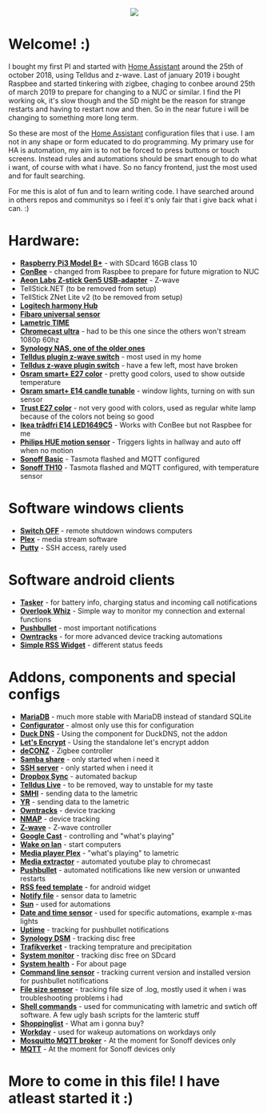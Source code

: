 <p align="center">
  <img src="https://github.com/home-assistant/home-assistant-assets/blob/master/loading-screen.gif">
</p>

# Welcome! :)
I bought my first PI and started with [Home Assistant](https://home-assistant.io/) around the 25th of october 2018, using Telldus and z-wave. Last of january 2019 i bought Raspbee and started tinkering with zigbee, chaging to conbee around 25th of march 2019 to prepare for changing to a NUC or similar. I find the PI working ok, it's slow though and the SD might be the reason for strange restarts and having to restart now and then. So in the near future i will be changing to something more long term.

So these are most of the [Home Assistant](https://home-assistant.io/) configuration files that i use. I am not in any shape or form educated to do programming. My primary use for HA is automation, my aim is to not be forced to press buttons or touch screens. Instead rules and automations should be smart enough to do what i want, of course with what i have. So no fancy frontend, just the most used and for fault searching.

For me this is alot of fun and to learn writing code.
I have searched around in others repos and communitys so i feel it's only fair that i give back what i can. :)

# Hardware:
* __[Raspberry Pi3 Model B+](https://www.raspberrypi.org/products/raspberry-pi-3-model-b-plus/)__  - with SDcard 16GB class 10
* __[ConBee](https://phoscon.de/en/conbee)__ - changed from Raspbee to prepare for future migration to NUC
* __[Aeon Labs Z-stick Gen5 USB-adapter](https://aeotec.com/z-wave-usb-stick)__ - Z-wave
* TellStick.NET (to be removed from setup)
* TellStick ZNet Lite v2 (to be removed from setup)
* __[Logitech harmony Hub](https://www.logitech.com/en-gb/product/harmony-hub)__
* __[Fibaro universal sensor](https://www.fibaro.com/en/products/universal-binary-sensor/)__
* __[Lametric TIME](https://lametric.com/en-US/time/overview)__
* __[Chromecast ultra](https://store.google.com/product/chromecast_ultra)__ - had to be this one since the others won't stream 1080p 60hz
* __[Synology NAS, one of the older ones](https://www.synology.com/)__
* __[Telldus plugin z-wave switch](https://telldus.com/produkt/remote-controlled-outlet-telldus-z-wave/)__ - most used in my home
* __[Telldus z-wave plugin switch](https://telldus.com/produkt/plugin-receiver-mini-z-wave/)__ - have a few left, most have broken
* __[Osram smart+ E27 color](https://smartplus.ledvance.com/products/indoor-lighting/index.jsp)__ - pretty good colors, used to show outside temperature
* __[Osram smart+ E14 candle tunable](https://smartplus.ledvance.com/products/indoor-lighting/index.jsp)__ - window lights, turning on with sun sensor
* __[Trust E27 color](https://www.trust.com/en/product/71145-zigbee-rgb-tunable-led-bulb-zled-rgb9)__ - not very good with colors, used as regular white lamp because of the colors not being so good
* __[Ikea trådfri E14 LED1649C5](https://www.ikea.com/gb/en/products/lighting/smart-lighting/tr%C3%A5dfri-led-bulb-e14-400-lumen-wireless-dimmable-warm-white-chandelier-opal-white-art-60365271/)__ - Works with ConBee but not Raspbee for me
* __[Philips HUE motion sensor](https://www2.meethue.com/en-us/p/hue-motion-sensor/046677473389)__ - Triggers lights in hallway and auto off when no motion
* __[Sonoff Basic](https://sonoff.itead.cc/en/)__ - Tasmota flashed and MQTT configured
* __[Sonoff TH10](https://sonoff.itead.cc/en/)__ - Tasmota flashed and MQTT configured, with temperature sensor

# Software windows clients
* __[Switch OFF](http://www.airytec.com/en/)__ - remote shutdown windows computers
* __[Plex](https://www.plex.tv/)__ - media stream software
* __[Putty](https://www.putty.org/)__ - SSH access, rarely used

# Software android clients
* __[Tasker](https://tasker.joaoapps.com/)__ - for battery info, charging status and incoming call notifications
* __[Overlook Whiz](https://apkpure.com/overlook-whiz/com.overlook.android.whiz)__ - Simple way to monitor my connection and external functions
* __[Pushbullet](https://www.pushbullet.com/)__ - most important notifications
* __[Owntracks](https://owntracks.org/)__ - for more advanced device tracking automations
* __[Simple RSS Widget](https://play.google.com/store/apps/details?id=de.j4velin.rssWidget&hl=en)__ - different status feeds

# Addons, components and special configs
* __[MariaDB](https://www.home-assistant.io/addons/mariadb/)__ - much more stable with MariaDB instead of standard SQLite
* __[Configurator](https://www.home-assistant.io/addons/configurator)__ - almost only use this for configuration
* __[Duck DNS](https://www.home-assistant.io/components/duckdns/)__ - Using the component for DuckDNS, not the addon
* __[Let's Encrypt](https://www.home-assistant.io/addons/lets_encrypt/)__ - Using the standalone let's encrypt addon
* __[deCONZ](https://www.home-assistant.io/addons/deconz)__ - Zigbee controller
* __[Samba share](https://www.home-assistant.io/addons/samba/)__ - only started when i need it
* __[SSH server](https://www.home-assistant.io/addons/ssh/)__ - only started when i need it
* __[Dropbox Sync](https://github.com/danielwelch/hassio-dropbox-sync)__ - automated backup
* __[Telldus Live](https://www.home-assistant.io/components/tellduslive/)__ - to be removed, way to unstable for my taste
* __[SMHI](https://www.home-assistant.io/components/smhi/)__ - sending data to the lametric
* __[YR](https://www.home-assistant.io/components/sensor.yr/)__ - sending data to the lametric
* __[Owntracks](https://www.home-assistant.io/components/owntracks/)__ - device tracking
* __[NMAP](https://www.home-assistant.io/components/device_tracker.nmap_tracker/)__ - device tracking
* __[Z-wave](https://www.home-assistant.io/components/zwave/)__ - Z-wave controller
* __[Google Cast](https://www.home-assistant.io/components/cast/)__ - controlling and "what's playing"
* __[Wake on lan](https://www.home-assistant.io/components/wake_on_lan/)__ - start computers
* __[Media player Plex](https://www.home-assistant.io/components/media_player.plex/)__ - "what's playing" to lametric
* __[Media extractor](https://www.home-assistant.io/components/media_extractor/)__ - automated youtube play to chromecast
* __[Pushbullet](https://www.home-assistant.io/components/notify.pushbullet/)__ - automated notifications like new version or unwanted restarts
* __[RSS feed template](https://www.home-assistant.io/components/rss_feed_template/)__ - for android widget
* __[Notify file](https://www.home-assistant.io/components/notify.file/)__ - sensor data to lametric
* __[Sun](https://www.home-assistant.io/components/sun/)__ - used for automations
* __[Date and time sensor](https://www.home-assistant.io/components/sensor.time_date/)__ - used for specific automations, example x-mas lights
* __[Uptime](https://www.home-assistant.io/components/sensor.uptime/)__ - tracking for pushbullet notifications
* __[Synology DSM](https://www.home-assistant.io/components/sensor.synologydsm/)__ - tracking disc free
* __[Trafikverket](https://www.home-assistant.io/components/sensor.trafikverket_weatherstation/)__ - tracking temprature and precipitation
* __[System monitor](https://www.home-assistant.io/components/sensor.systemmonitor/)__ - tracking disc free on SDcard
* __[System health](https://www.home-assistant.io/components/system_health/)__ - For about page
* __[Command line sensor](https://www.home-assistant.io/components/sensor.command_line/)__ - tracking current version and installed version for pushbullet notifications
* __[File size sensor](https://www.home-assistant.io/components/sensor.filesize/)__ - tracking file size of .log, mostly used it when i was troubleshooting problems i had
* __[Shell commands](https://www.home-assistant.io/components/shell_command/)__ - used for communicating with lametric and swtich off software. A few ugly bash scripts for the lamteric stuff
* __[Shoppinglist](https://www.home-assistant.io/components/shopping_list/)__ - What am i gonna buy?
* __[Workday](https://www.home-assistant.io/components/workday/)__ - used for wakeup automations on workdays only
* __[Mosquitto MQTT broker](https://www.home-assistant.io/addons/mosquitto/)__ - At the moment for Sonoff devices only
* __[MQTT](https://www.home-assistant.io/components/mqtt/)__ - At the moment for Sonoff devices only



# More to come in this file! I have atleast started it :)
